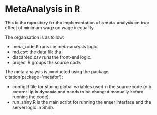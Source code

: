# MetaAnalysis in R
This is the repository for the implementation of a meta-analysis on true effect of minimum wage on wage inequality.

The organisation is as follow:
- meta_code.R runs the meta-analysis logic.
- md.csv: the data file tha
- discarded.csv runs the front-end logic.
- project.R groups the source code.

The meta-analysis is conducted using the package citation(package='metafor'):
- config.R file for storing global variables used in the source code (n.b. external ip is dynamic and needs to be changed manually before running the code).
- run_shiny.R is the main script for running the unser interface and the server logic in Shiny.